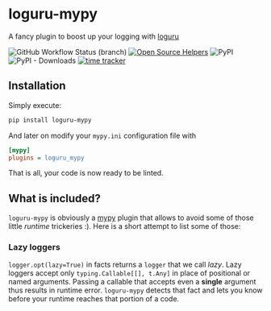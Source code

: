 # loguru-mypy

A fancy plugin to boost up your logging with [loguru](https://github.com/Delgan/loguru)

![GitHub Workflow Status (branch)](https://img.shields.io/github/workflow/status/kornicameister/loguru-mypy/CI/master)
[![Open Source Helpers](https://www.codetriage.com/kornicameister/loguru-mypy/badges/users.svg)](https://www.codetriage.com/kornicameister/loguru-mypy)
![PyPI](https://img.shields.io/pypi/v/loguru-mypy)
![PyPI - Downloads](https://img.shields.io/pypi/dm/loguru-mypy)
[![time tracker](https://wakatime.com/badge/github/kornicameister/loguru-mypy.svg)](https://wakatime.com/badge/github/kornicameister/loguru-mypy)

## Installation

Simply execute:

```sh
pip install loguru-mypy
```

And later on modify your `mypy.ini` configuration file with

```ini
[mypy]
plugins = loguru_mypy
```

That is all, your code is now ready to be linted.

## What is included?

`loguru-mypy` is obviously a [mypy](https://github.com/python/mypy) plugin that allows to avoid
some of those little _runtime_ trickeries :).
Here is a short attempt to list some of those:

### Lazy loggers

`logger.opt(lazy=True)` in facts returns a `logger` that we call _lazy_. Lazy loggers accept only
`typing.Callable[[], t.Any]` in place of positional or named arguments. Passing a callable that
accepts even a **single** argument thus results in runtime error. `loguru-mypy` detects that fact
and lets you know before your runtime reaches that portion of a code.
